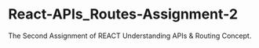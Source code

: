 # React-APIs_Routes-Assignment-2
The Second Assignment of REACT Understanding APIs &amp; Routing Concept.
